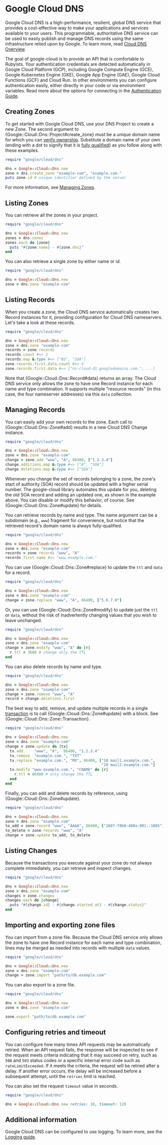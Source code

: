 # Google Cloud DNS

Google Cloud DNS is a high-performance, resilient, global DNS service that
provides a cost-effective way to make your applications and services
available to your users. This programmable, authoritative DNS service can
be used to easily publish and manage DNS records using the same
infrastructure relied upon by Google. To learn more, read [Cloud DNS
Overview](https://cloud.google.com/dns/docs/overview).

The goal of google-cloud is to provide an API that is comfortable to Rubyists.
Your authentication credentials are detected automatically in Google Cloud
Platform (GCP), including Google Compute Engine (GCE), Google Kubernetes Engine
(GKE), Google App Engine (GAE), Google Cloud Functions (GCF) and Cloud Run. In
other environments you can configure authentication easily, either directly in
your code or via environment variables. Read more about the options for
connecting in the [Authentication Guide](AUTHENTICATION.md).

## Creating Zones

To get started with Google Cloud DNS, use your DNS Project to create a new
Zone. The second argument to {Google::Cloud::Dns::Project#create_zone}
must be a unique domain name for which you can [verify
ownership](https://www.google.com/webmasters/verification/home).
Substitute a domain name of your own (ending with a dot to signify that it
is [fully
qualified](https://en.wikipedia.org/wiki/Fully_qualified_domain_name)) as
you follow along with these examples.

```ruby
require "google/cloud/dns"

dns = Google::Cloud::Dns.new
zone = dns.create_zone "example-com", "example.com."
puts zone.id # unique identifier defined by the server
```

For more information, see [Managing
Zones](https://cloud.google.com/dns/zones/).

## Listing Zones

You can retrieve all the zones in your project.

```ruby
require "google/cloud/dns"

dns = Google::Cloud::Dns.new
zones = dns.zones
zones.each do |zone|
  puts "#{zone.name} - #{zone.dns}"
end
```

You can also retrieve a single zone by either name or id.

```ruby
require "google/cloud/dns"

dns = Google::Cloud::Dns.new
zone = dns.zone "example-com"
```

## Listing Records

When you create a zone, the Cloud DNS service automatically creates two
Record instances for it, providing configuration for Cloud DNS
nameservers. Let's take a look at these records.

```ruby
require "google/cloud/dns"

dns = Google::Cloud::Dns.new
zone = dns.zone "example-com"
records = zone.records
records.count #=> 2
records.map &:type #=> ["NS", "SOA"]
zone.records.first.data.count #=> 4
zone.records.first.data #=> ["ns-cloud-d1.googledomains.com.", ...]
```

Note that {Google::Cloud::Dns::Record#data} returns an array. The Cloud
DNS service only allows the zone to have one Record instance for each name
and type combination. It supports multiple "resource records" (in this
case, the four nameserver addresses) via this `data` collection.

## Managing Records

You can easily add your own records to the zone. Each call to
{Google::Cloud::Dns::Zone#add} results in a new Cloud DNS Change instance.

```ruby
require "google/cloud/dns"

dns = Google::Cloud::Dns.new
zone = dns.zone "example-com"
change = zone.add "www", "A", 86400, ["1.2.3.4"]
change.additions.map &:type #=> ["A", "SOA"]
change.deletions.map &:type #=> ["SOA"]
```

Whenever you change the set of records belonging to a zone, the zone's
start of authority (SOA) record should be updated with a higher serial
number. The google-cloud library automates this update for you, deleting
the old SOA record and adding an updated one, as shown in the example
above. You can disable or modify this behavior, of course. See
{Google::Cloud::Dns::Zone#update} for details.

You can retrieve records by name and type. The name argument can be a
subdomain (e.g., `www`) fragment for convenience, but notice that the
retrieved record's domain name is always fully-qualified.

```ruby
require "google/cloud/dns"

dns = Google::Cloud::Dns.new
zone = dns.zone "example-com"
records = zone.records "www", "A"
records.first.name #=> "www.example.com."
```

You can use {Google::Cloud::Dns::Zone#replace} to update the `ttl` and
`data` for a record.

```ruby
require "google/cloud/dns"

dns = Google::Cloud::Dns.new
zone = dns.zone "example-com"
change = zone.replace "www", "A", 86400, ["5.6.7.8"]
```

Or, you can use {Google::Cloud::Dns::Zone#modify} to update just the `ttl`
or `data`, without the risk of inadvertently changing values that you wish
to leave unchanged.

```ruby
require "google/cloud/dns"

dns = Google::Cloud::Dns.new
zone = dns.zone "example-com"
change = zone.modify "www", "A" do |r|
  r.ttl = 3600 # change only the TTL
end
```

You can also delete records by name and type.

```ruby
require "google/cloud/dns"

dns = Google::Cloud::Dns.new
zone = dns.zone "example-com"
change = zone.remove "www", "A"
record = change.deletions.first
```

The best way to add, remove, and update multiple records in a single
[transaction](https://cloud.google.com/dns/records) is to call
{Google::Cloud::Dns::Zone#update} with a block. See
{Google::Cloud::Dns::Zone::Transaction}.

```ruby
require "google/cloud/dns"

dns = Google::Cloud::Dns.new
zone = dns.zone "example-com"
change = zone.update do |tx|
  tx.add     "www", "A",  86400, "1.2.3.4"
  tx.remove  "example.com.", "TXT"
  tx.replace "example.com.", "MX", 86400, ["10 mail1.example.com.",
                                           "20 mail2.example.com."]
  tx.modify "www.example.com.", "CNAME" do |r|
    r.ttl = 86400 # only change the TTL
  end
end
```

Finally, you can add and delete records by reference, using
{Google::Cloud::Dns::Zone#update}.

```ruby
require "google/cloud/dns"

dns = Google::Cloud::Dns.new
zone = dns.zone "example-com"
to_add = zone.record "www", "AAAA", 86400, ["2607:f8b0:400a:801::1005"]
to_delete = zone.records "www", "A"
change = zone.update to_add, to_delete
```

## Listing Changes

Because the transactions you execute against your zone do not always
complete immediately, you can retrieve and inspect changes.

```ruby
require "google/cloud/dns"

dns = Google::Cloud::Dns.new
zone = dns.zone "example-com"
changes = zone.changes
changes.each do |change|
  puts "#{change.id} - #{change.started_at} - #{change.status}"
end
```

## Importing and exporting zone files

You can import from a zone file. Because the Cloud DNS service only allows
the zone to have one Record instance for each name and type combination,
lines may be merged as needed into records with multiple `data` values.

```ruby
require "google/cloud/dns"

dns = Google::Cloud::Dns.new
zone = dns.zone "example-com"
change = zone.import "path/to/db.example.com"
```

You can also export to a zone file.

```ruby
require "google/cloud/dns"

dns = Google::Cloud::Dns.new
zone = dns.zone "example-com"

zone.export "path/to/db.example.com"
```

## Configuring retries and timeout

You can configure how many times API requests may be automatically
retried. When an API request fails, the response will be inspected to see
if the request meets criteria indicating that it may succeed on retry,
such as `500` and `503` status codes or a specific internal error code
such as `rateLimitExceeded`. If it meets the criteria, the request will be
retried after a delay. If another error occurs, the delay will be
increased before a subsequent attempt, until the `retries` limit is
reached.

You can also set the request `timeout` value in seconds.

```ruby
require "google/cloud/dns"

dns = Google::Cloud::Dns.new retries: 10, timeout: 120
```

## Additional information

Google Cloud DNS can be configured to use logging. To learn more, see the [Logging guide](LOGGING.md).
